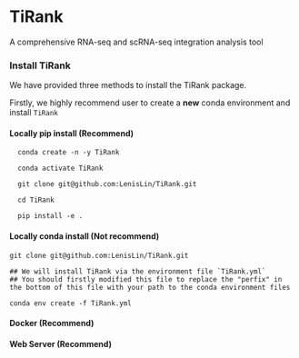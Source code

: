 # TiRank
A comprehensive RNA-seq and scRNA-seq integration analysis tool

### Install TiRank

We have provided three methods to install the TiRank package. 

Firstly, we highly recommend user to create a **new** conda environment and install `TiRank`

#### Locally pip install (Recommend)
```{bash}
  conda create -n -y TiRank

  conda activate TiRank

  git clone git@github.com:LenisLin/TiRank.git

  cd TiRank

  pip install -e .
```

#### Locally conda install (Not recommend)
```{bash}
git clone git@github.com:LenisLin/TiRank.git

## We will install TiRank via the environment file `TiRank.yml`
## You should firstly modified this file to replace the "perfix" in the bottom of this file with your path to the conda environment files

conda env create -f TiRank.yml
```

#### Docker (Recommend)

#### Web Server (Recommend)
